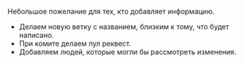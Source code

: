 Небольшое пожелание для тех, кто добавляет информацию.

* Делаем новую ветку с названием, близким к тому, что будет написано.
* При комите делаем пул реквест.
* Добавляем людей, которые могли бы рассмотреть изменения.
